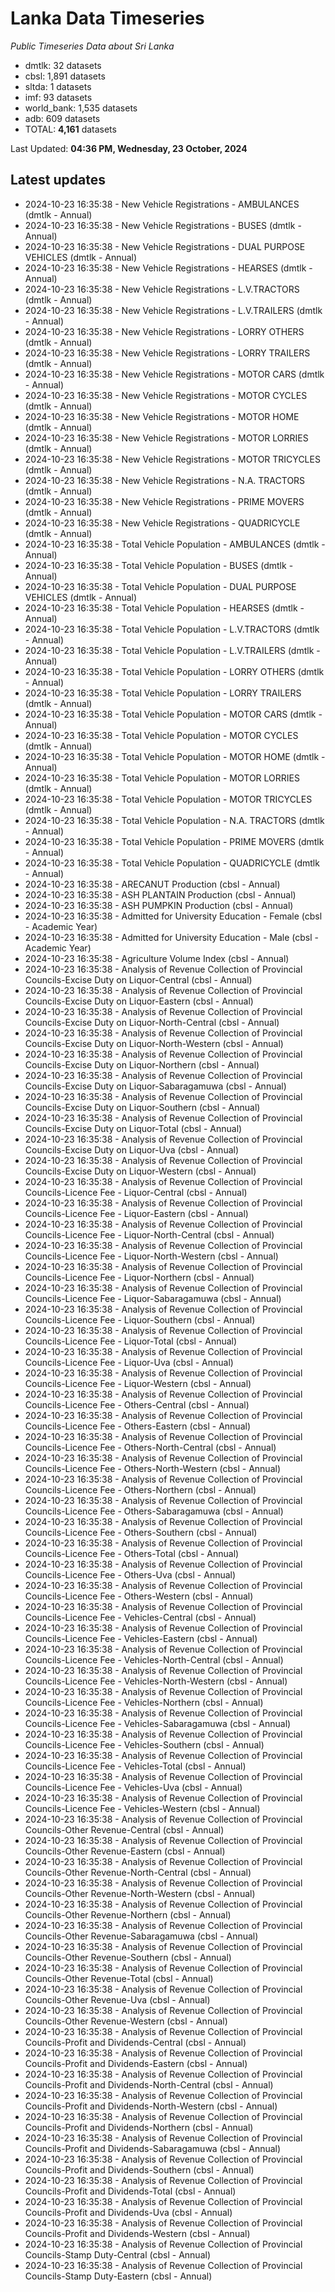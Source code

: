 # Lanka Data Timeseries
*Public Timeseries Data about Sri Lanka*

* dmtlk: 32 datasets
* cbsl: 1,891 datasets
* sltda: 1 datasets
* imf: 93 datasets
* world_bank: 1,535 datasets
* adb: 609 datasets
* TOTAL: **4,161** datasets

Last Updated: **04:36 PM, Wednesday, 23 October, 2024**

## Latest updates

* 2024-10-23 16:35:38 - New Vehicle Registrations - AMBULANCES (dmtlk - Annual)
* 2024-10-23 16:35:38 - New Vehicle Registrations - BUSES (dmtlk - Annual)
* 2024-10-23 16:35:38 - New Vehicle Registrations - DUAL PURPOSE VEHICLES (dmtlk - Annual)
* 2024-10-23 16:35:38 - New Vehicle Registrations - HEARSES (dmtlk - Annual)
* 2024-10-23 16:35:38 - New Vehicle Registrations - L.V.TRACTORS (dmtlk - Annual)
* 2024-10-23 16:35:38 - New Vehicle Registrations - L.V.TRAILERS (dmtlk - Annual)
* 2024-10-23 16:35:38 - New Vehicle Registrations - LORRY OTHERS (dmtlk - Annual)
* 2024-10-23 16:35:38 - New Vehicle Registrations - LORRY TRAILERS (dmtlk - Annual)
* 2024-10-23 16:35:38 - New Vehicle Registrations - MOTOR CARS (dmtlk - Annual)
* 2024-10-23 16:35:38 - New Vehicle Registrations - MOTOR CYCLES (dmtlk - Annual)
* 2024-10-23 16:35:38 - New Vehicle Registrations - MOTOR HOME (dmtlk - Annual)
* 2024-10-23 16:35:38 - New Vehicle Registrations - MOTOR LORRIES (dmtlk - Annual)
* 2024-10-23 16:35:38 - New Vehicle Registrations - MOTOR TRICYCLES (dmtlk - Annual)
* 2024-10-23 16:35:38 - New Vehicle Registrations - N.A. TRACTORS (dmtlk - Annual)
* 2024-10-23 16:35:38 - New Vehicle Registrations - PRIME MOVERS (dmtlk - Annual)
* 2024-10-23 16:35:38 - New Vehicle Registrations - QUADRICYCLE (dmtlk - Annual)
* 2024-10-23 16:35:38 - Total Vehicle Population - AMBULANCES (dmtlk - Annual)
* 2024-10-23 16:35:38 - Total Vehicle Population - BUSES (dmtlk - Annual)
* 2024-10-23 16:35:38 - Total Vehicle Population - DUAL PURPOSE VEHICLES (dmtlk - Annual)
* 2024-10-23 16:35:38 - Total Vehicle Population - HEARSES (dmtlk - Annual)
* 2024-10-23 16:35:38 - Total Vehicle Population - L.V.TRACTORS (dmtlk - Annual)
* 2024-10-23 16:35:38 - Total Vehicle Population - L.V.TRAILERS (dmtlk - Annual)
* 2024-10-23 16:35:38 - Total Vehicle Population - LORRY OTHERS (dmtlk - Annual)
* 2024-10-23 16:35:38 - Total Vehicle Population - LORRY TRAILERS (dmtlk - Annual)
* 2024-10-23 16:35:38 - Total Vehicle Population - MOTOR CARS (dmtlk - Annual)
* 2024-10-23 16:35:38 - Total Vehicle Population - MOTOR CYCLES (dmtlk - Annual)
* 2024-10-23 16:35:38 - Total Vehicle Population - MOTOR HOME (dmtlk - Annual)
* 2024-10-23 16:35:38 - Total Vehicle Population - MOTOR LORRIES (dmtlk - Annual)
* 2024-10-23 16:35:38 - Total Vehicle Population - MOTOR TRICYCLES (dmtlk - Annual)
* 2024-10-23 16:35:38 - Total Vehicle Population - N.A. TRACTORS (dmtlk - Annual)
* 2024-10-23 16:35:38 - Total Vehicle Population - PRIME MOVERS (dmtlk - Annual)
* 2024-10-23 16:35:38 - Total Vehicle Population - QUADRICYCLE (dmtlk - Annual)
* 2024-10-23 16:35:38 - ARECANUT Production (cbsl - Annual)
* 2024-10-23 16:35:38 - ASH PLANTAIN Production (cbsl - Annual)
* 2024-10-23 16:35:38 - ASH PUMPKIN Production (cbsl - Annual)
* 2024-10-23 16:35:38 - Admitted for University Education - Female (cbsl - Academic Year)
* 2024-10-23 16:35:38 - Admitted for University Education - Male (cbsl - Academic Year)
* 2024-10-23 16:35:38 - Agriculture Volume Index (cbsl - Annual)
* 2024-10-23 16:35:38 - Analysis of Revenue Collection of Provincial Councils-Excise Duty on Liquor-Central (cbsl - Annual)
* 2024-10-23 16:35:38 - Analysis of Revenue Collection of Provincial Councils-Excise Duty on Liquor-Eastern (cbsl - Annual)
* 2024-10-23 16:35:38 - Analysis of Revenue Collection of Provincial Councils-Excise Duty on Liquor-North-Central (cbsl - Annual)
* 2024-10-23 16:35:38 - Analysis of Revenue Collection of Provincial Councils-Excise Duty on Liquor-North-Western (cbsl - Annual)
* 2024-10-23 16:35:38 - Analysis of Revenue Collection of Provincial Councils-Excise Duty on Liquor-Northern (cbsl - Annual)
* 2024-10-23 16:35:38 - Analysis of Revenue Collection of Provincial Councils-Excise Duty on Liquor-Sabaragamuwa (cbsl - Annual)
* 2024-10-23 16:35:38 - Analysis of Revenue Collection of Provincial Councils-Excise Duty on Liquor-Southern (cbsl - Annual)
* 2024-10-23 16:35:38 - Analysis of Revenue Collection of Provincial Councils-Excise Duty on Liquor-Total (cbsl - Annual)
* 2024-10-23 16:35:38 - Analysis of Revenue Collection of Provincial Councils-Excise Duty on Liquor-Uva (cbsl - Annual)
* 2024-10-23 16:35:38 - Analysis of Revenue Collection of Provincial Councils-Excise Duty on Liquor-Western (cbsl - Annual)
* 2024-10-23 16:35:38 - Analysis of Revenue Collection of Provincial Councils-Licence Fee - Liquor-Central (cbsl - Annual)
* 2024-10-23 16:35:38 - Analysis of Revenue Collection of Provincial Councils-Licence Fee - Liquor-Eastern (cbsl - Annual)
* 2024-10-23 16:35:38 - Analysis of Revenue Collection of Provincial Councils-Licence Fee - Liquor-North-Central (cbsl - Annual)
* 2024-10-23 16:35:38 - Analysis of Revenue Collection of Provincial Councils-Licence Fee - Liquor-North-Western (cbsl - Annual)
* 2024-10-23 16:35:38 - Analysis of Revenue Collection of Provincial Councils-Licence Fee - Liquor-Northern (cbsl - Annual)
* 2024-10-23 16:35:38 - Analysis of Revenue Collection of Provincial Councils-Licence Fee - Liquor-Sabaragamuwa (cbsl - Annual)
* 2024-10-23 16:35:38 - Analysis of Revenue Collection of Provincial Councils-Licence Fee - Liquor-Southern (cbsl - Annual)
* 2024-10-23 16:35:38 - Analysis of Revenue Collection of Provincial Councils-Licence Fee - Liquor-Total (cbsl - Annual)
* 2024-10-23 16:35:38 - Analysis of Revenue Collection of Provincial Councils-Licence Fee - Liquor-Uva (cbsl - Annual)
* 2024-10-23 16:35:38 - Analysis of Revenue Collection of Provincial Councils-Licence Fee - Liquor-Western (cbsl - Annual)
* 2024-10-23 16:35:38 - Analysis of Revenue Collection of Provincial Councils-Licence Fee - Others-Central (cbsl - Annual)
* 2024-10-23 16:35:38 - Analysis of Revenue Collection of Provincial Councils-Licence Fee - Others-Eastern (cbsl - Annual)
* 2024-10-23 16:35:38 - Analysis of Revenue Collection of Provincial Councils-Licence Fee - Others-North-Central (cbsl - Annual)
* 2024-10-23 16:35:38 - Analysis of Revenue Collection of Provincial Councils-Licence Fee - Others-North-Western (cbsl - Annual)
* 2024-10-23 16:35:38 - Analysis of Revenue Collection of Provincial Councils-Licence Fee - Others-Northern (cbsl - Annual)
* 2024-10-23 16:35:38 - Analysis of Revenue Collection of Provincial Councils-Licence Fee - Others-Sabaragamuwa (cbsl - Annual)
* 2024-10-23 16:35:38 - Analysis of Revenue Collection of Provincial Councils-Licence Fee - Others-Southern (cbsl - Annual)
* 2024-10-23 16:35:38 - Analysis of Revenue Collection of Provincial Councils-Licence Fee - Others-Total (cbsl - Annual)
* 2024-10-23 16:35:38 - Analysis of Revenue Collection of Provincial Councils-Licence Fee - Others-Uva (cbsl - Annual)
* 2024-10-23 16:35:38 - Analysis of Revenue Collection of Provincial Councils-Licence Fee - Others-Western (cbsl - Annual)
* 2024-10-23 16:35:38 - Analysis of Revenue Collection of Provincial Councils-Licence Fee - Vehicles-Central (cbsl - Annual)
* 2024-10-23 16:35:38 - Analysis of Revenue Collection of Provincial Councils-Licence Fee - Vehicles-Eastern (cbsl - Annual)
* 2024-10-23 16:35:38 - Analysis of Revenue Collection of Provincial Councils-Licence Fee - Vehicles-North-Central (cbsl - Annual)
* 2024-10-23 16:35:38 - Analysis of Revenue Collection of Provincial Councils-Licence Fee - Vehicles-North-Western (cbsl - Annual)
* 2024-10-23 16:35:38 - Analysis of Revenue Collection of Provincial Councils-Licence Fee - Vehicles-Northern (cbsl - Annual)
* 2024-10-23 16:35:38 - Analysis of Revenue Collection of Provincial Councils-Licence Fee - Vehicles-Sabaragamuwa (cbsl - Annual)
* 2024-10-23 16:35:38 - Analysis of Revenue Collection of Provincial Councils-Licence Fee - Vehicles-Southern (cbsl - Annual)
* 2024-10-23 16:35:38 - Analysis of Revenue Collection of Provincial Councils-Licence Fee - Vehicles-Total (cbsl - Annual)
* 2024-10-23 16:35:38 - Analysis of Revenue Collection of Provincial Councils-Licence Fee - Vehicles-Uva (cbsl - Annual)
* 2024-10-23 16:35:38 - Analysis of Revenue Collection of Provincial Councils-Licence Fee - Vehicles-Western (cbsl - Annual)
* 2024-10-23 16:35:38 - Analysis of Revenue Collection of Provincial Councils-Other Revenue-Central (cbsl - Annual)
* 2024-10-23 16:35:38 - Analysis of Revenue Collection of Provincial Councils-Other Revenue-Eastern (cbsl - Annual)
* 2024-10-23 16:35:38 - Analysis of Revenue Collection of Provincial Councils-Other Revenue-North-Central (cbsl - Annual)
* 2024-10-23 16:35:38 - Analysis of Revenue Collection of Provincial Councils-Other Revenue-North-Western (cbsl - Annual)
* 2024-10-23 16:35:38 - Analysis of Revenue Collection of Provincial Councils-Other Revenue-Northern (cbsl - Annual)
* 2024-10-23 16:35:38 - Analysis of Revenue Collection of Provincial Councils-Other Revenue-Sabaragamuwa (cbsl - Annual)
* 2024-10-23 16:35:38 - Analysis of Revenue Collection of Provincial Councils-Other Revenue-Southern (cbsl - Annual)
* 2024-10-23 16:35:38 - Analysis of Revenue Collection of Provincial Councils-Other Revenue-Total (cbsl - Annual)
* 2024-10-23 16:35:38 - Analysis of Revenue Collection of Provincial Councils-Other Revenue-Uva (cbsl - Annual)
* 2024-10-23 16:35:38 - Analysis of Revenue Collection of Provincial Councils-Other Revenue-Western (cbsl - Annual)
* 2024-10-23 16:35:38 - Analysis of Revenue Collection of Provincial Councils-Profit and Dividends-Central (cbsl - Annual)
* 2024-10-23 16:35:38 - Analysis of Revenue Collection of Provincial Councils-Profit and Dividends-Eastern (cbsl - Annual)
* 2024-10-23 16:35:38 - Analysis of Revenue Collection of Provincial Councils-Profit and Dividends-North-Central (cbsl - Annual)
* 2024-10-23 16:35:38 - Analysis of Revenue Collection of Provincial Councils-Profit and Dividends-North-Western (cbsl - Annual)
* 2024-10-23 16:35:38 - Analysis of Revenue Collection of Provincial Councils-Profit and Dividends-Northern (cbsl - Annual)
* 2024-10-23 16:35:38 - Analysis of Revenue Collection of Provincial Councils-Profit and Dividends-Sabaragamuwa (cbsl - Annual)
* 2024-10-23 16:35:38 - Analysis of Revenue Collection of Provincial Councils-Profit and Dividends-Southern (cbsl - Annual)
* 2024-10-23 16:35:38 - Analysis of Revenue Collection of Provincial Councils-Profit and Dividends-Total (cbsl - Annual)
* 2024-10-23 16:35:38 - Analysis of Revenue Collection of Provincial Councils-Profit and Dividends-Uva (cbsl - Annual)
* 2024-10-23 16:35:38 - Analysis of Revenue Collection of Provincial Councils-Profit and Dividends-Western (cbsl - Annual)
* 2024-10-23 16:35:38 - Analysis of Revenue Collection of Provincial Councils-Stamp Duty-Central (cbsl - Annual)
* 2024-10-23 16:35:38 - Analysis of Revenue Collection of Provincial Councils-Stamp Duty-Eastern (cbsl - Annual)
